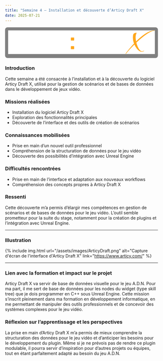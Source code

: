 ```yaml
---
title: "Semaine 4 – Installation et découverte d’Articy Draft X"
date: 2025-07-21
---
```

<a href="https://www.articy.com/" target="articy" style="display: block; background: grey; width: fit-content; padding: 10px; border-radius: 8px">![Articy Draft : X](/assets/images/Logo_articydraftX.png)</a>

### Introduction
Cette semaine a été consacrée à l’installation et à la découverte du logiciel Articy Draft X, utilisé pour la gestion de scénarios et de bases de données dans le développement de jeux vidéo.

### Missions réalisées
- Installation du logiciel Articy Draft X
- Exploration des fonctionnalités principales
- Découverte de l’interface et des outils de création de scénarios

### Connaissances mobilisées
- Prise en main d’un nouvel outil professionnel
- Compréhension de la structuration de données pour le jeu vidéo
- Découverte des possibilités d’intégration avec Unreal Engine

### Difficultés rencontrées
- Prise en main de l’interface et adaptation aux nouveaux workflows
- Compréhension des concepts propres à Articy Draft X

### Ressenti
Cette découverte m’a permis d’élargir mes compétences en gestion de scénarios et de bases de données pour le jeu vidéo. L’outil semble prometteur pour la suite du stage, notamment pour la création de plugins et l’intégration avec Unreal Engine.

---
### Illustration
{% include img.html url="/assets/images/ArticyDraft.png" alt="Capture d'écran de l'interface d'Articy Draft X" link="https://www.articy.com/" %}

---
### Lien avec la formation et impact sur le projet
Articy Draft X va servir de base de données visuelle pour le jeu A.D.N. Pour ma part, il me sert de base de données pour les nodes du widget (type skill tree) que je dois programmer en C++ sous Unreal Engine. Cette mission s’inscrit pleinement dans ma formation en développement informatique, en me permettant de manipuler des outils professionnels et de concevoir des systèmes complexes pour le jeu vidéo.

### Réflexion sur l’apprentissage et les perspectives
La prise en main d’Articy Draft X m’a permis de mieux comprendre la structuration des données pour le jeu vidéo et d’anticiper les besoins pour le développement du plugin. Même si je ne prévois pas de rendre ce plugin modulable, il pourra servir d’inspiration pour d’autres projets ou équipes, tout en étant parfaitement adapté au besoin du jeu A.D.N.